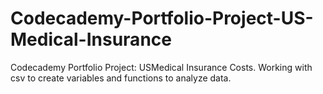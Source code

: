# Codecademy-Portfolio-Project-US-Medical-Insurance
Codecademy Portfolio Project: USMedical Insurance Costs. Working with csv to create variables and functions to analyze data.

